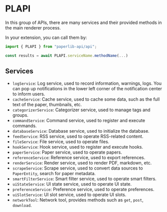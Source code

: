 # PLAPI

In this group of APIs, there are many services and their provided methods in the main renderer process.

In your extension, you can call them by: 

```typescript
import { PLAPI } from "paperlib-api/api";

const results = await PLAPI.serviceName.methodName(...)
```

## Services

- `logService`: Log service, used to record information, warnings, logs. You can pop up notifications in the lower left corner of the notification center to inform users.
- `cacheService`: Cache service, used to cache some data, such as the full text of the paper, thumbnails, etc.
- `categorizerService`: Categorizer service, used to manage tags and groups.
- `commandService`: Command service, used to register and execute commands.
- `databaseService`: Database service, used to initialize the database.
- `feedService`: RSS service, used to operate RSS-related content.
- `fileService`: File service, used to operate files.
- `hookService`: Hook service, used to register and execute hooks.
- `paperService`: Paper service, used to operate papers.
- `referenceService`: Reference service, used to export references.
- `renderService`: Render service, used to render PDF, markdown, etc.
- `scrapeService`: Scrape service, used to convert data sources to `PaperEntity`, search for paper metadata.
- `smartFilterService`: Smart filter service, used to operate smart filters.
- `uiStateService`: UI state service, used to operate UI state.
- `preferenceService`: Preference service, used to operate preferences.
- `uiSlotService`: UI slot service, used to operate UI slots.
- `networkTool`: Network tool, provides methods such as `get`, `post`, `download`.